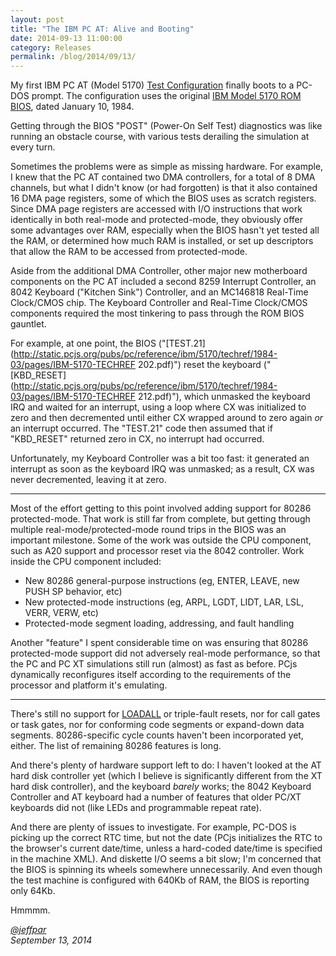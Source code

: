 ```yaml
---
layout: post
title: "The IBM PC AT: Alive and Booting"
date: 2014-09-13 11:00:00
category: Releases
permalink: /blog/2014/09/13/
---
```


My first IBM PC AT (Model 5170) [Test Configuration](/devices/pc/machine/5170/ega/640kb/rev1/) finally
boots to a PC-DOS prompt.  The configuration uses the original [IBM Model 5170 ROM BIOS](/devices/pc/bios/5170/),
dated January 10, 1984.
 
Getting through the BIOS "POST" (Power-On Self Test) diagnostics was like running an obstacle course, with various
tests derailing the simulation at every turn.

Sometimes the problems were as simple as missing hardware.  For example, I knew that the PC AT contained two DMA
controllers, for a total of 8 DMA channels, but what I didn't know (or had forgotten) is that it also contained 16
DMA page registers, some of which the BIOS uses as scratch registers.  Since DMA page registers are accessed with
I/O instructions that work identically in both real-mode and protected-mode, they obviously offer some advantages
over RAM, especially when the BIOS hasn't yet tested all the RAM, or determined how much RAM is installed, or set up
descriptors that allow the RAM to be accessed from protected-mode.

Aside from the additional DMA Controller, other major new motherboard components on the PC AT included a second
8259 Interrupt Controller, an 8042 Keyboard ("Kitchen Sink") Controller, and an MC146818 Real-Time Clock/CMOS chip.
The Keyboard Controller and Real-Time Clock/CMOS components required the most tinkering to pass through the ROM BIOS
gauntlet.

For example, at one point, the BIOS ("[TEST.21](http://static.pcjs.org/pubs/pc/reference/ibm/5170/techref/1984-03/pages/IBM-5170-TECHREF 202.pdf)")
reset the keyboard ("[KBD_RESET](http://static.pcjs.org/pubs/pc/reference/ibm/5170/techref/1984-03/pages/IBM-5170-TECHREF 212.pdf)"),
which unmasked the keyboard IRQ and waited for an interrupt, using a loop where CX was initialized to zero and then
decremented until either CX wrapped around to zero again *or* an interrupt occurred.  The "TEST.21" code then assumed
that if "KBD_RESET" returned zero in CX, no interrupt had occurred.

Unfortunately, my Keyboard Controller was a bit too fast: it generated an interrupt as soon as the keyboard IRQ was
unmasked; as a result, CX was never decremented, leaving it at zero.

---

Most of the effort getting to this point involved adding support for 80286 protected-mode.  That work is still far
from complete, but getting through multiple real-mode/protected-mode round trips in the BIOS was an important
milestone.  Some of the work was outside the CPU component, such as A20 support and processor reset via the 8042
controller.  Work inside the CPU component included:

 - New 80286 general-purpose instructions (eg, ENTER, LEAVE, new PUSH SP behavior, etc)
 - New protected-mode instructions (eg, ARPL, LGDT, LIDT, LAR, LSL, VERR, VERW, etc)
 - Protected-mode segment loading, addressing, and fault handling

Another "feature" I spent considerable time on was ensuring that 80286 protected-mode support did not adversely
real-mode performance, so that the PC and PC XT simulations still run (almost) as fast as before.  PCjs dynamically
reconfigures itself according to the requirements of the processor and platform it's emulating.

---

There's still no support for [LOADALL](/pubs/pc/reference/intel/80286/loadall/) or triple-fault resets, nor for
call gates or task gates, nor for conforming code segments or expand-down data segments.  80286-specific cycle
counts haven't been incorporated yet, either.  The list of remaining 80286 features is long.

And there's plenty of hardware support left to do: I haven't looked at the AT hard disk controller yet (which
I believe is significantly different from the XT hard disk controller), and the keyboard *barely* works; the 8042
Keyboard Controller and AT keyboard had a number of features that older PC/XT keyboards did not (like LEDs and
programmable repeat rate).

And there are plenty of issues to investigate.  For example, PC-DOS is picking up the correct RTC time, but not the
date (PCjs initializes the RTC to the browser's current date/time, unless a hard-coded date/time is specified in the
machine XML).  And diskette I/O seems a bit slow; I'm concerned that the BIOS is spinning its wheels somewhere
unnecessarily.  And even though the test machine is configured with 640Kb of RAM, the BIOS is reporting only 64Kb.

Hmmmm.
 
*[@jeffpar](http://twitter.com/jeffpar)*  
*September 13, 2014*
